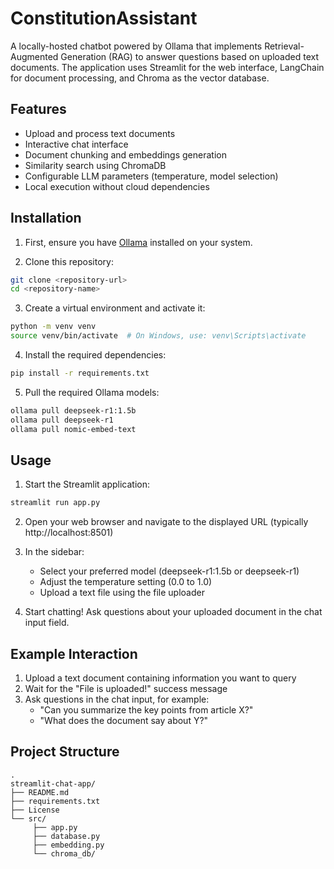 # ConstitutionAssistant

A locally-hosted chatbot powered by Ollama that implements Retrieval-Augmented Generation (RAG) to answer questions based on uploaded text documents. The application uses Streamlit for the web interface, LangChain for document processing, and Chroma as the vector database.

## Features

- Upload and process text documents
- Interactive chat interface
- Document chunking and embeddings generation
- Similarity search using ChromaDB
- Configurable LLM parameters (temperature, model selection)
- Local execution without cloud dependencies

## Installation

1. First, ensure you have [Ollama](https://ollama.ai/) installed on your system.

2. Clone this repository:
```bash
git clone <repository-url>
cd <repository-name>
```

3. Create a virtual environment and activate it:
```bash
python -m venv venv
source venv/bin/activate  # On Windows, use: venv\Scripts\activate
```

4. Install the required dependencies:
```bash
pip install -r requirements.txt
```

5. Pull the required Ollama models:
```bash
ollama pull deepseek-r1:1.5b
ollama pull deepseek-r1
ollama pull nomic-embed-text
```

## Usage

1. Start the Streamlit application:
```bash
streamlit run app.py
```

2. Open your web browser and navigate to the displayed URL (typically http://localhost:8501)

3. In the sidebar:
   - Select your preferred model (deepseek-r1:1.5b or deepseek-r1)
   - Adjust the temperature setting (0.0 to 1.0)
   - Upload a text file using the file uploader

4. Start chatting! Ask questions about your uploaded document in the chat input field.

## Example Interaction

1. Upload a text document containing information you want to query
2. Wait for the "File is uploaded!" success message
3. Ask questions in the chat input, for example:
   - "Can you summarize the key points from article X?"
   - "What does the document say about Y?"

## Project Structure

```
.
streamlit-chat-app/
├── README.md
├── requirements.txt
├── License
└── src/
     ├── app.py
     ├── database.py 
     ├── embedding.py
     └── chroma_db/
```
